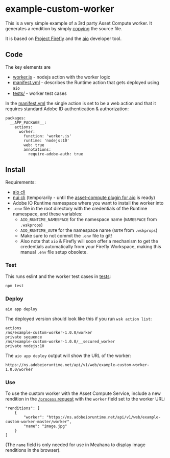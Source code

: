 # example-custom-worker

This is a very simple example of a 3rd party Asset Compute worker. It generates a rendition by simply [copying](https://git.corp.adobe.com/nui/example-custom-worker/blob/master/worker.js#L31) the source file.

It is based on [Project Firefly](https://wiki.corp.adobe.com/pages/viewpage.action?pageId=1776230957) and the [aio](https://github.com/adobe/aio-cli) developer tool.

## Code

The key elements are
- [worker.js](worker.js) - nodejs action with the worker logic
- [manifest.yml](manifest.yml) - describes the Runtime action that gets deployed using `aio`
- [tests/](tests) - worker test cases

In the [manifest.yml](manifest.yml) the single action is set to be a web action and that it requires standard Adobe ID authentication & authorization:

```
packages:
  __APP_PACKAGE__:
    actions:
      worker:
        function: 'worker.js'
        runtime: 'nodejs:10'
        web: true
        annotations:
          require-adobe-auth: true
```

## Install

Requirements:

* [aio cli](https://github.com/adobe/aio-cli)
* [nui cli](https://git.corp.adobe.com/nui/asset-compute-cli) (temporarily - until the [asset-compute plugin for aio](https://git.corp.adobe.com/nui/aio-cli-plugin-asset-compute) is ready)
* Adobe IO Runtime namespace where you want to install the worker into
* `.env` file in the root directory with the credentials of the Runtime namespace, and these variables:
  - `AIO_RUNTIME_NAMESPACE` for the namespace name (`NAMESPACE` from `.wskprops`)
  - `AIO_RUNTIME_AUTH` for the namespace name (`AUTH` from `.wskprops`)
  - Make sure to not commit the `.env` file to git!
  - Also note that `aio` & Firefly will soon offer a mechanism to get the credentials automatically from your Firefly Workspace, making this manual `.env` file setup obsolete.
  
### Test

This runs eslint and the worker test cases in [tests](tests):

```
npm test
```

### Deploy

```
aio app deploy
```

The deployed version should look like this if you run `wsk action list`:

```
actions
/ns/example-custom-worker-1.0.0/worker                           private sequence
/ns/example-custom-worker-1.0.0/__secured_worker                 private nodejs:10
```

The `aio app deploy` output will show the URL of the worker:

```
https://ns.adobeioruntime.net/api/v1/web/example-custom-worker-1.0.0/worker
```

### Use

To use the custom worker with the Asset Compute Service, include a new rendition in the [`/process` request](https://git.corp.adobe.com/nui/nui/blob/master/doc/api.md#process) with the `worker` field set to the worker URL:

```
"renditions": [
    {
        "worker": "https://ns.adobeioruntime.net/api/v1/web/example-custom-worker-master/worker",
        "name": "image.jpg"
    }
]
```

(The `name` field is only needed for use in Meahana to display image renditions in the browser).
